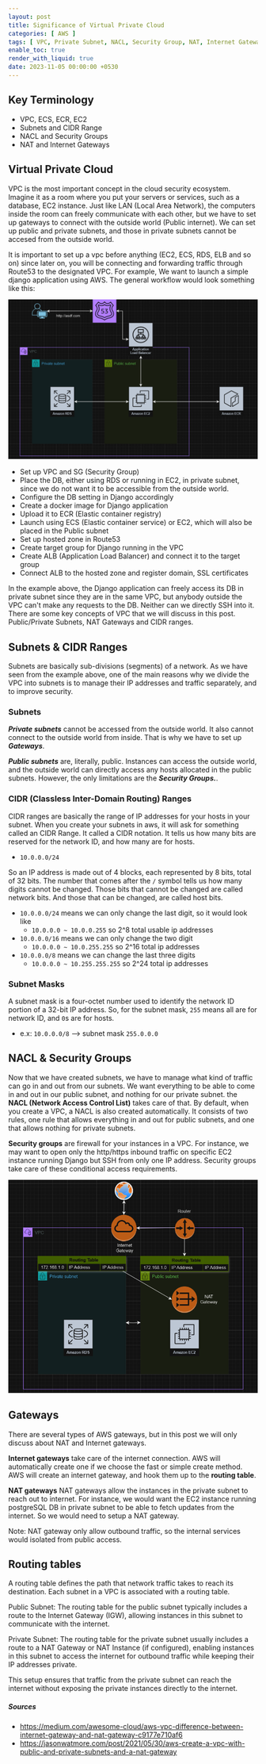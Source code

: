 ```yaml
---
layout: post
title: Significance of Virtual Private Cloud
categories: [ AWS ]
tags: [ VPC, Private Subnet, NACL, Security Group, NAT, Internet Gateway ]
enable_toc: true
render_with_liquid: true
date: 2023-11-05 00:00:00 +0530
---
```



## Key Terminology

- VPC, ECS, ECR, EC2
- Subnets and CIDR Range
- NACL and Security Groups 
- NAT and Internet Gateways

## Virtual Private Cloud

VPC is the most important concept in the cloud security ecosystem. Imagine it as a room where you put your servers or services, such as a database, EC2 instance. Just like LAN (Local Area Network), the computers inside the room can freely communicate with each other, but we have to set up gateways to connect with the outside world (Public internet). We can set up public and private subnets, and those in private subnets cannot be accesed from the outside world.

It is important to set up a vpc before anything (EC2, ECS, RDS, ELB and so on) since later on, you will be connecting and forwarding traffic through Route53 to the designated VPC. For example, We want to launch a simple django application using AWS. The general workflow would look something like this:

![figure1](/assets/img/aws1.png)

- Set up VPC and SG (Security Group)
- Place the DB, either using RDS or running in EC2, in private subnet, since we do not want it to be accessible from the outside world.
- Configure the DB setting in Django accordingly
- Create a docker image for Django application
- Upload it to ECR (Elastic container registry)
- Launch using ECS (Elastic container service) or EC2, which will also be placed in the Public subnet
- Set up hosted zone in Route53
- Create target group for Django running in the VPC
- Create ALB (Application Load Balancer) and connect it to the target group
- Connect ALB to the hosted zone and register domain, SSL certificates

In the example above, the Django application can freely access its DB in private subnet since they are in the same VPC, but anybody outside the VPC can't make any requests to the DB. Neither can we directly SSH into it. There are some key concepts of VPC that we will discuss in this post. Public/Private Subnets, NAT Gateways and CIDR ranges.

## Subnets & CIDR Ranges

Subnets are basically sub-divisions (segments) of a network. As we have seen from the example above, one of the main reasons why we divide the VPC into subnets is to manage their IP addresses and traffic separately, and to improve security.

### Subnets

***Private subnets*** cannot be accessed from the outside world. It also cannot connect to the outside world from inside. That is why we have to set up ***Gateways***. 

***Public subnets*** are, literally, public. Instances can access the outside world, and the outside world can directly access any hosts allocated in the public subnets. However, the only limitations are the ***Security Groups.***.


### CIDR (Classless Inter-Domain Routing) Ranges

CIDR ranges are basically the range of IP addresses for your hosts in your subnet. When you create your subnets in aws, it will ask for something called an CIDR Range. It called a CIDR notation. It tells us how many bits are reserved for the network ID, and how many are for hosts.

- `10.0.0.0/24`

So an IP address is made out of 4 blocks, each represented by 8 bits, total of 32 bits. The number that comes after the `/` symbol tells us how many digits cannot be changed. Those bits that cannot be changed are called network bits. And those that can be changed, are called host bits.

- `10.0.0.0/24` means we can only change the last digit, so it would look like
    - `10.0.0.0 ~ 10.0.0.255` so 2^8 total usable ip addresses
- `10.0.0.0/16` means we can only change the two digit 
    - `10.0.0.0 ~ 10.0.255.255` so 2^16 total ip addresses
- `10.0.0.0/8` means we can change the last three digits
    - `10.0.0.0 ~ 10.255.255.255` so 2^24 total ip addresses

### Subnet Masks

A subnet mask is a four-octet number used to identify the network ID portion of a 32-bit IP address. So, for the subnet mask, `255` means all are for network ID, and `0`s are for hosts.

- e.x: `10.0.0.0/8` --> subnet mask `255.0.0.0`


## NACL & Security Groups

Now that we have created subnets, we have to manage what kind of traffic can go in and out from our subnets. We want everything to be able to come in and out in our public subnet, and nothing for our private subnet. the **NACL (Network Access Control List)** takes care of that. By default, when you create a VPC, a NACL is also created automatically. It consists of two rules, one rule that allows everything in and out for public subnets, and one that allows nothing for private subnets.

**Security groups** are firewall for your instances in a VPC. For instance, we may want to open only the http/https inbound traffic on specific EC2 instance running Django but SSH from only one IP address. Security groups take care of these conditional access requirements.

![figure2](/assets/img/aws2.png)

## Gateways

There are several types of AWS gateways, but in this post we will only discuss about NAT and Internet gateways.

**Internet gateways** take care of the internet connection. AWS will automatically create one if we choose the fast or simple create method. AWS will create an internet gateway, and hook them up to the **routing table**.

**NAT gateways**
NAT gateways allow the instances in the private subnet to reach out to internet. For instance, we would want the EC2 instance running postgreSQL DB in private subnet to be able to fetch updates from the internet. So we would need to setup a NAT gateway.

Note: NAT gateway only allow outbound traffic, so the internal services would isolated from public access.

## Routing tables

A routing table defines the path that network traffic takes to reach its destination. Each subnet in a VPC is associated with a routing table.

Public Subnet: The routing table for the public subnet typically includes a route to the Internet Gateway (IGW), allowing instances in this subnet to communicate with the internet.

Private Subnet: The routing table for the private subnet usually includes a route to a NAT Gateway or NAT Instance (if configured), enabling instances in this subnet to access the internet for outbound traffic while keeping their IP addresses private.

This setup ensures that traffic from the private subnet can reach the internet without exposing the private instances directly to the internet.

##### Sources

- <https://medium.com/awesome-cloud/aws-vpc-difference-between-internet-gateway-and-nat-gateway-c9177e710af6>
- <https://jasonwatmore.com/post/2021/05/30/aws-create-a-vpc-with-public-and-private-subnets-and-a-nat-gateway>

